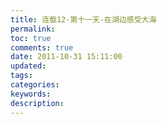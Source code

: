 ```yaml
---
title: 连载12-第十一天-在湖边感受大海
permalink: 
toc: true
comments: true
date: 2011-10-31 15:11:00
updated:
tags:
categories:
keywords:
description:
---
```

